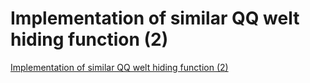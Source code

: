# Implementation of similar QQ welt hiding function (2)
[Implementation of similar QQ welt hiding function (2)](https://aiwithcloud.com/2022/09/15/implementation_of_similar_qq_welt_hiding_function_2/)